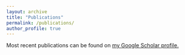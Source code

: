 ```yaml
---
layout: archive
title: "Publications"
permalink: /publications/
author_profile: true
---
```


Most recent publications can be found on <u><a href="{{https://scholar.google.com/citations?hl=en&user=5UTbziYAAAAJ&view_op=list_works&sortby=pubdate}}">my Google Scholar profile</a>.</u>

